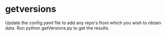 # getversions
Update the config.yaml file to add any repo's from which you wish to obtain data. 
Run 
python getVersions.py to get the results. 
